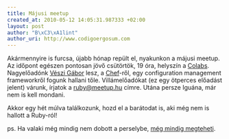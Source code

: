 ```yaml
---
title: Májusi meetup
created_at: 2010-05-12 14:05:31.987333 +02:00
layout: post
author: "B\xC3\xA1lint"
author_uri: http://www.codigoergosum.com
---
```

Akármennyire is furcsa, újabb hónap repült el, nyakunkon a májusi meetup. Az időpont egészen pontosan jövő csütörtök, 19 óra, helyszín a [Colabs][colabs]. Nagyelőadónk [Vészi Gábor][ezit] lesz, a [Chef][chef]-ről, egy configuration management frameworkről fogunk hallani tőle. Villámelőadókat (ez egy ötperces előadást jelent) várunk, írjatok a <ruby@meetup.hu> címre. Utána persze Iguána, már nem is kell mondani.

Akkor egy hét múlva találkozunk, hozd el a barátodat is, aki még nem is hallott a Ruby-ról!

ps. Ha valaki még mindig nem dobott a perselybe, [még mindig megteheti][donate].

[colabs]: http://colabs.hu
[ezit]: http://ezit.hu
[chef]: http://wiki.opscode.com/display/chef
[donate]: http://www.pledgie.com/campaigns/8605
